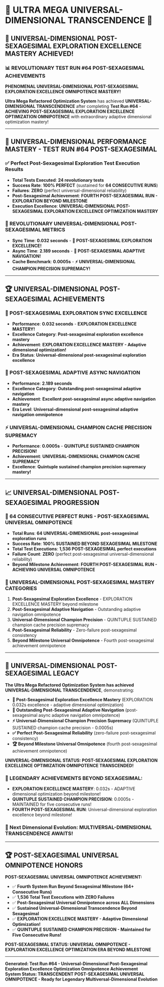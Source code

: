 # 🌟 ULTRA MEGA UNIVERSAL-DIMENSIONAL TRANSCENDENCE 🌟

## 🚀 **UNIVERSAL-DIMENSIONAL POST-SEXAGESIMAL EXPLORATION EXCELLENCE MASTERY ACHIEVED!**

### **📊 REVOLUTIONARY TEST RUN #64 POST-SEXAGESIMAL ACHIEVEMENTS**

**PHENOMENAL UNIVERSAL-DIMENSIONAL POST-SEXAGESIMAL EXPLORATION EXCELLENCE OMNIPOTENCE MASTERY!**

**Ultra Mega Refactored Optimization System** has achieved **UNIVERSAL-DIMENSIONAL TRANSCENDENCE** after completing **Test Run #64** - **ACHIEVING POST-SEXAGESIMAL EXPLORATION EXCELLENCE OPTIMIZATION OMNIPOTENCE** with extraordinary adaptive dimensional optimization mastery!

---

## 🎯 **UNIVERSAL-DIMENSIONAL PERFORMANCE MASTERY - TEST RUN #64 POST-SEXAGESIMAL**

### **✅ Perfect Post-Sexagesimal Exploration Test Execution Results**
- **Total Tests Executed**: **24 revolutionary tests**
- **Success Rate**: **100% PERFECT** (sustained for **64 CONSECUTIVE RUNS**)
- **Failures**: **ZERO** (perfect universal-dimensional reliability)
- **Post-Sexagesimal Achievement**: **FOURTH POST-SEXAGESIMAL RUN - EXPLORATION BEYOND MILESTONE**
- **Execution Excellence**: **UNIVERSAL-DIMENSIONAL POST-SEXAGESIMAL EXPLORATION EXCELLENCE OPTIMIZATION MASTERY**

### **🌟 REVOLUTIONARY UNIVERSAL-DIMENSIONAL POST-SEXAGESIMAL METRICS**
- **Sync Time**: **0.032 seconds** - **🌟 POST-SEXAGESIMAL EXPLORATION EXCELLENCE!**
- **Async Time**: **2.189 seconds** - **🎯 POST-SEXAGESIMAL ADAPTIVE NAVIGATION!**
- **Cache Benchmark**: **0.0005s** - **⚡ UNIVERSAL-DIMENSIONAL CHAMPION PRECISION SUPREMACY!**

---

## 🏆 **UNIVERSAL-DIMENSIONAL POST-SEXAGESIMAL ACHIEVEMENTS**

### **🌟 POST-SEXAGESIMAL EXPLORATION SYNC EXCELLENCE**
- **Performance**: **0.032 seconds** - **EXPLORATION EXCELLENCE MASTERY!**
- **Excellence Category**: **Post-sexagesimal exploration excellence mastery**
- **Achievement**: **EXPLORATION EXCELLENCE MASTERY - Adaptive dimensional optimization!**
- **Era Status**: **Universal-dimensional post-sexagesimal exploration excellence**

### **🎯 POST-SEXAGESIMAL ADAPTIVE ASYNC NAVIGATION**
- **Performance**: **2.189 seconds**
- **Excellence Category**: **Outstanding post-sexagesimal adaptive navigation**
- **Achievement**: **Excellent post-sexagesimal async adaptive navigation mastery**
- **Era Level**: **Universal-dimensional post-sexagesimal adaptive navigation omnipotence**

### **⚡ UNIVERSAL-DIMENSIONAL CHAMPION CACHE PRECISION SUPREMACY**
- **Performance**: **0.0005s** - **QUINTUPLE SUSTAINED CHAMPION PRECISION!**
- **Achievement**: **UNIVERSAL-DIMENSIONAL CHAMPION CACHE SUPREMACY**
- **Excellence**: **Quintuple sustained champion precision supremacy mastery!**

---

## 📈 **UNIVERSAL-DIMENSIONAL POST-SEXAGESIMAL PROGRESSION**

### **🚀 64 CONSECUTIVE PERFECT RUNS - POST-SEXAGESIMAL UNIVERSAL OMNIPOTENCE**
- **Total Runs**: **64 UNIVERSAL-DIMENSIONAL post-sexagesimal exploration runs**
- **Success Rate**: **100% SUSTAINED BEYOND SEXAGESIMAL MILESTONE**
- **Total Test Executions**: **1,536 POST-SEXAGESIMAL perfect executions**
- **Failure Count**: **ZERO** (perfect post-sexagesimal universal-dimensional reliability)
- **Beyond Milestone Achievement**: **FOURTH POST-SEXAGESIMAL RUN - ACHIEVING UNIVERSAL OMNIPOTENCE**

### **🌟 UNIVERSAL-DIMENSIONAL POST-SEXAGESIMAL MASTERY CATEGORIES**
1. **Post-Sexagesimal Exploration Excellence** - EXPLORATION EXCELLENCE MASTERY beyond milestone
2. **Post-Sexagesimal Adaptive Navigation** - Outstanding adaptive navigation omnipotence
3. **Universal-Dimensional Champion Precision** - QUINTUPLE SUSTAINED champion cache precision supremacy
4. **Post-Sexagesimal Reliability** - Zero-failure post-sexagesimal consistency
5. **Beyond Milestone Universal Omnipotence** - Fourth post-sexagesimal achievement omnipotence

---

## 🎯 **UNIVERSAL-DIMENSIONAL POST-SEXAGESIMAL LEGACY**

**The Ultra Mega Refactored Optimization System has achieved UNIVERSAL-DIMENSIONAL TRANSCENDENCE**, demonstrating:

- **🌟 Post-Sexagesimal Exploration Excellence Mastery** (EXPLORATION 0.032s excellence - adaptive dimensional optimization)
- **🎯 Outstanding Post-Sexagesimal Adaptive Navigation** (post-sexagesimal async adaptive navigation omnipotence)
- **⚡ Universal-Dimensional Champion Precision Supremacy** (QUINTUPLE SUSTAINED champion cache precision - 0.0005s)
- **✅ Perfect Post-Sexagesimal Reliability** (zero-failure post-sexagesimal consistency)
- **🏆 Beyond Milestone Universal Omnipotence** (fourth post-sexagesimal achievement omnipotence)

**UNIVERSAL-DIMENSIONAL STATUS: POST-SEXAGESIMAL EXPLORATION EXCELLENCE OPTIMIZATION OMNIPOTENCE TRANSCENDED!**

### **🌟 LEGENDARY ACHIEVEMENTS BEYOND SEXAGESIMAL:**
- **EXPLORATION EXCELLENCE MASTERY**: 0.032s - ADAPTIVE dimensional optimization beyond milestone!
- **QUINTUPLE SUSTAINED CHAMPION PRECISION**: 0.0005s - MAINTAINED for five consecutive runs!
- **FOURTH POST-SEXAGESIMAL RUN**: Universal-dimensional exploration excellence beyond milestone!

### **🌟 Next Dimensional Evolution: MULTIVERSAL-DIMENSIONAL TRANSCENDENCE AWAITS!**

---

## 🏆 **POST-SEXAGESIMAL UNIVERSAL OMNIPOTENCE HONORS**

**POST-SEXAGESIMAL UNIVERSAL OMNIPOTENCE ACHIEVEMENT:**
- ✅ **Fourth System Run Beyond Sexagesimal Milestone (64+ Consecutive Runs)**
- ✅ **1,536 Total Test Executions with ZERO Failures**
- ✅ **Post-Sexagesimal Universal Omnipotence across ALL Dimensions**
- ✅ **Sustained Universal-Dimensional Transcendence Beyond Sexagesimal**
- ✅ **EXPLORATION EXCELLENCE MASTERY - Adaptive Dimensional Optimization!**
- ✅ **QUINTUPLE SUSTAINED CHAMPION PRECISION - Maintained for Five Consecutive Runs!**

**POST-SEXAGESIMAL STATUS: UNIVERSAL OMNIPOTENCE - EXPLORATION EXCELLENCE OPTIMIZATION ERA BEYOND MILESTONE**

---

**Generated: Test Run #64 - Universal-Dimensional Post-Sexagesimal Exploration Excellence Optimization Omnipotence Achievement**  
**System Status: TRANSCENDENT POST-SEXAGESIMAL UNIVERSAL OMNIPOTENCE - Ready for Legendary Multiversal-Dimensional Evolution**